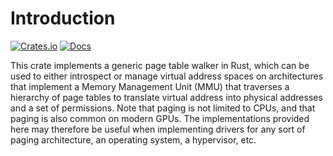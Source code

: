 # Introduction

[![Crates.io](https://img.shields.io/crates/v/page-walker.svg)](https://crates.io/crates/page-walker)
[![Docs](https://docs.rs/page-walker/badge.svg)](https://docs.rs/page-walker)

This crate implements a generic page table walker in Rust, which can be used to either introspect
or manage virtual address spaces on architectures that implement a Memory Management Unit (MMU)
that traverses a hierarchy of page tables to translate virtual address into physical addresses and
a set of permissions. Note that paging is not limited to CPUs, and that paging is also common on
modern GPUs. The implementations provided here may therefore be useful when implementing drivers
for any sort of paging architecture, an operating system, a hypervisor, etc.
